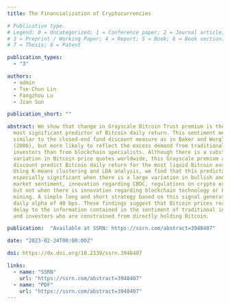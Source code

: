 ```yaml
---
title: The Financialization of Cryptocurrencies

# Publication type.
# Legend: 0 = Uncategorized; 1 = Conference paper; 2 = Journal article;
# 3 = Preprint / Working Paper; 4 = Report; 5 = Book; 6 = Book section;
# 7 = Thesis; 8 = Patent

publication_types:
  - "3"

authors:
  - admin
  - Tse-Chun Lin
  - Fangzhou Lu
  - Jian Sun

publication_short: ""

abstract: We show that change in Grayscale Bitcoin Trust premium is the single
  most significant predictor of Bitcoin daily return. This sentiment measure is
  similar to the closed-end fund discount measure as in Baker and Wurgler
  (2006), but more likely to reflect the excess demand from traditional
  investors than from blockchain specialists. Although there is a substantial
  variation in Bitcoin price quotes worldwide, this Grayscale premium and
  discount predict Bitcoin daily return for the most liquid Bitcoin exchanges.
  Using K-means clustering and LDA analysis, we find that this predictability is
  especially significant when there is a large variation in bullish and bearish
  market sentiment, innovation regarding CBDC, regulations on crypto exchanges,
  but not when there is innovation regarding blockchain technology or bitcoin
  mining. A simple long and short strategy based on this signal generates a
  daily alpha of 40 bps. These findings suggest that Bitcoin prices react with a
  delay to the information contained in the sentiment of traditional investors
  and investors who are constrained from directly holding Bitcoin.

publication:  "Available at SSRN: https://ssrn.com/abstract=3948407"

date: "2023-02-24T00:00:00Z"

doi: https://dx.doi.org/10.2139/ssrn.3948407

links:
  - name: "SSRN"
    url: "https://ssrn.com/abstract=3948407"
  - name: "PDF"
    url: "https://ssrn.com/abstract=3948407"
---
```

